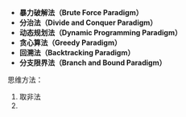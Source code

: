 - **暴力破解法（Brute Force Paradigm）**
- **分治法（Divide and Conquer Paradigm）**
- **动态规划法（Dynamic Programming Paradigm）**
- **贪心算法（Greedy Paradigm）**
- **回溯法（Backtracking Paradigm）**
- **分支限界法（Branch and Bound Paradigm）**



思维方法：

1. 取非法
2. 

